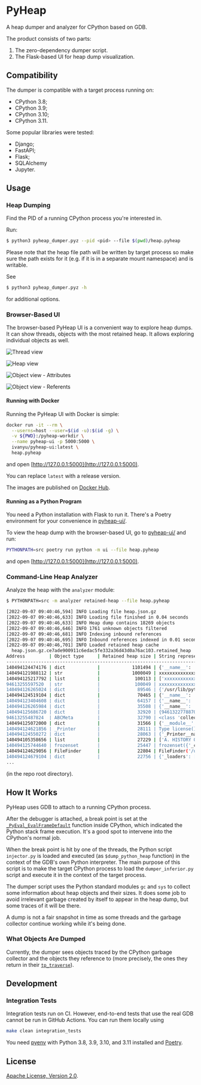 # PyHeap

A heap dumper and analyzer for CPython based on GDB.

The product consists of two parts:
1. The zero-dependency dumper script.
2. The Flask-based UI for heap dump visualization.

## Compatibility

The dumper is compatible with a target process running on:
- CPython 3.8;
- CPython 3.9;
- CPython 3.10;
- CPython 3.11.

Some popular libraries were tested:
- Django;
- FastAPI;
- Flask;
- SQLAlchemy
- Jupyter.

## Usage

### Heap Dumping
Find the PID of a running CPython process you're interested in.

Run:
```bash
$ python3 pyheap_dumper.pyz --pid <pid> --file $(pwd)/heap.pyheap
```

Please note that the heap file path will be written by target process so make sure the path exists for it (e.g. if it is in a separate mount namespace) and is writable.

See 
```bash
$ python3 pyheap_dumper.pyz -h
```
for additional options.

### Browser-Based UI

The browser-based PyHeap UI is a convenient way to explore heap dumps. It can show threads, objects with the most retained heap. It allows exploring individual objects as well.

![Thread view](doc/screenshot1.png)

![Heap view](doc/screenshot2.png)

![Object view - Attributes](doc/screenshot3.png)

![Object view - Referents](doc/screenshot4.png)

#### Running with Docker

Running the PyHeap UI with Docker is simple:

```bash
docker run -it --rm \
  --userns=host --user=$(id -u):$(id -g) \
  -v ${PWD}:/pyheap-workdir \
  --name pyheap-ui -p 5000:5000 \
  ivanyu/pyheap-ui:latest \
  heap.pyheap
```
and open [http://127.0.0.1:5000](http://127.0.0.1:5000).

You can replace `latest` with a release version.

The images are published on [Docker Hub](https://hub.docker.com/repository/docker/ivanyu/pyheap-ui).

#### Running as a Python Program

You need a Python installation with Flask to run it. There's a Poetry environment for your convenience in [pyheap-ui/](pyheap-ui/).

To view the heap dump with the browser-based UI, go to [pyheap-ui/](pyheap-ui/) and run:
```bash
PYTHONPATH=src poetry run python -m ui --file heap.pyheap
```
and open [http://127.0.0.1:5000](http://127.0.0.1:5000).

### Command-Line Heap Analyzer

Analyze the heap with the `analyzer` module:
```bash
$ PYTHONPATH=src -m analyzer retained-heap --file heap.pyheap

[2022-09-07 09:40:46,594] INFO Loading file heap.json.gz
[2022-09-07 09:40:46,633] INFO Loading file finished in 0.04 seconds
[2022-09-07 09:40:46,633] INFO Heap dump contains 18269 objects
[2022-09-07 09:40:46,646] INFO 1761 unknown objects filtered
[2022-09-07 09:40:46,681] INFO Indexing inbound references
[2022-09-07 09:40:46,695] INFO Inbound references indexed in 0.01 seconds
[2022-09-07 09:40:46,701] INFO Loaded retained heap cache
  heap.json.gz.ce7ade900911c6edac5fe332a36d43d0a76ac103.retained_heap
Address         | Object type     | Retained heap size | String representation  
--------------------------------------------------------------------------------
140494124474176 | dict            |            1101494 | {'__name__': '__main__'
140494121988112 | str             |            1000049 | xxxxxxxxxxxxxxxxxxxxxxx
140494125217792 | list            |             100113 | ['xxxxxxxxxxxxxxxxxxxxx
94613255597520  | str             |             100049 | xxxxxxxxxxxxxxxxxxxxxxx
140494126265024 | dict            |              89546 | {'/usr/lib/python310.zi
140494124519104 | dict            |              70465 | {'__name__': 'os', '__d
140494123404608 | dict            |              64157 | {'__name__': 'typing', 
140494126265984 | dict            |              35508 | {'__name__': 'builtins'
140494125686720 | dict            |              32920 | {94613227788704: <weakr
94613255487824  | ABCMeta         |              32790 | <class 'collections.Use
140494125072000 | dict            |              31566 | {'__module__': 'collect
140494124621856 | _Printer        |              28111 | Type license() to see t
140494124550272 | dict            |              28063 | {'_Printer__name': 'lic
140494105358656 | list            |              27229 | ['A. HISTORY OF THE SOF
140494125744640 | frozenset       |              25447 | frozenset({'_curses', '
140494124629056 | FileFinder      |              22804 | FileFinder('/usr/lib/py
140494124679104 | dict            |              22756 | {'_loaders': [('.cpytho
...
```
(in the repo root directory).

## How It Works

PyHeap uses GDB to attach to a running CPython process.

After the debugger is attached, a break point is set at the [`_PyEval_EvalFrameDefault`](https://github.com/python/cpython/blob/3594ebca2cacf5d9b5212d2c487fd017cd00e283/Python/ceval.c#L1577) function inside CPython, which indicated the Python stack frame execution. It's a good spot to intervene into the CPython's normal job.

When the break point is hit by one of the threads, the Python script `injector.py` is loaded and executed (as `$dump_python_heap` function) in the context of the GDB's own Python interpreter. The main purpose of this script is to make the target CPython process to load the `dumper_inferior.py` script and execute it in the context of the target process.

The dumper script uses the Python standard modules `gc` and `sys` to collect some information about heap objects and their sizes. It does some job to avoid irrelevant garbage created by itself to appear in the heap dump, but some traces of it will be there.

A dump is not a fair snapshot in time as some threads and the garbage collector continue working while it's being done.

### What Objects Are Dumped

Currently, the dumper sees objects traced by the CPython garbage collector and the objects they reference to (more precisely, the ones they return in their [`tp_traverse`](https://docs.python.org/3/c-api/typeobj.html#c.PyTypeObject.tp_traverse)).

## Development

### Integration Tests

Integration tests run on CI. However, end-to-end tests that use the real GDB cannot be run in GitHub Actions. You can run them locally using
```bash
make clean integration_tests
```

You need [pyenv](https://github.com/pyenv/pyenv) with Python 3.8, 3.9, 3.10, and 3.11 installed and [Poetry](https://python-poetry.org/).

## License

[Apache License, Version 2.0](LICENSE).
